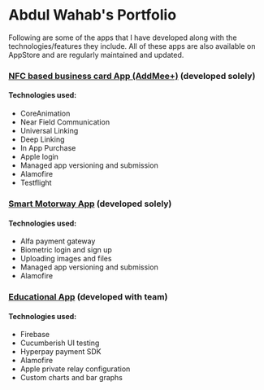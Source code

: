 # Abdul Wahab's Portfolio
Following are some of the apps that I have developed along with the technologies/features they include.
All of these apps are also available on AppStore and are regularly maintained and updated.

### [NFC based business card App (AddMee+)](https://github.com/wahab202/portfolio/blob/main/AddMee.md) (developed solely)
#### Technologies used:
* CoreAnimation
* Near Field Communication
* Universal Linking
* Deep Linking
* In App Purchase
* Apple login
* Managed app versioning and submission
* Alamofire
* Testflight

### [Smart Motorway App](https://github.com/wahab202/portfolio/blob/main/SmartMotorway.md) (developed solely)
#### Technologies used:
* Alfa payment gateway
* Biometric login and sign up
* Uploading images and files
* Managed app versioning and submission
* Alamofire

### [Educational App](https://github.com/wahab202/portfolio/blob/main/EducationalApp.md) (developed with team)
#### Technologies used:
* Firebase
* Cucumberish UI testing
* Hyperpay payment SDK
* Alamofire
* Apple private relay configuration
* Custom charts and bar graphs
